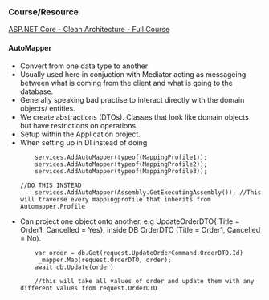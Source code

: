 ### **Course/Resource**  
[ASP.NET Core - Clean Architecture - Full Course](https://www.youtube.com/watch?v=gGa7SLk1-0Q)

#### **AutoMapper**
  - Convert from one data type to another
  - Usually used here in conjuction with Mediator acting as messageing between what is coming from the client and what is going to the database.
  - Generally speaking bad practise to interact directly with the domain objects/ entities.
  - We create abstractions (DTOs). Classes that look like domain objects but have restrictions on operations.
  - Setup within the Application project.
  - When setting up in DI instead of doing
    ```
        services.AddAutoMapper(typeof(MappingProfile1));
        services.AddAutoMapper(typeof(MappingProfile2));
        services.AddAutoMapper(typeof(MappingProfile3));
    
    //DO THIS INSTEAD
        services.AddAutoMapper(Assembly.GetExecutingAssembly()); //This will traverse every mappingprofile that inherits from Automapper.Profile

    ```
- Can project one object onto another. e.g UpdateOrderDTO{ Title = Order1, Cancelled = Yes}, inside DB OrderDTO (Title = Order1, Cancelled = No).
    ```
        var order = db.Get(request.UpdateOrderCommand.OrderDTO.Id)
         _mapper.Map(request.OrderDTO, order);
        await db.Update(order)

        //this will take all values of order and update them with any different values from request.OrderDTO
    ```